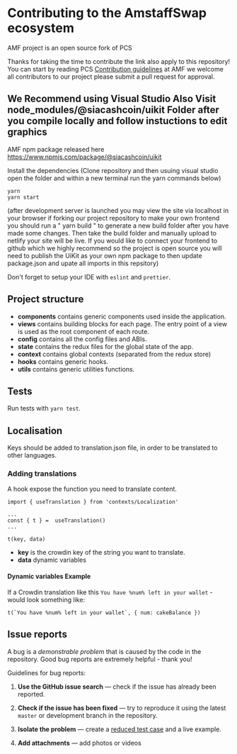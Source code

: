 # Contributing to the AmstaffSwap ecosystem 
AMF project is an open source fork of PCS 

Thanks for taking the time to contribute the link also apply to this repository!
You can start by reading PCS [Contribution guidelines](https://docs.pancakeswap.finance/code/contributing) at AMF we welcome all contributors to our project please submit a pull request for approval.

## We Recommend using Visual Studio Also Visit node_modules/@siacashcoin/uikit Folder after you compile locally and follow instuctions to edit graphics
AMF npm package released here https://www.npmjs.com/package/@siacashcoin/uikit

Install the dependencies (Clone repository and then usuing visual studio open the folder and within a new terminal run the yarn commands below)

```shell
yarn
yarn start
```

(after development server is launched you may view the site via localhost in your browser if forking our project repository to make your own frontend you should run a " yarn build " to generate a new build folder after you have made some changes. Then take the build folder and manually upload to netlify your site will be live. If you would like to connect your frontend to github which we highly recommend so the project is open source you will need to publish the UiKit as your own npm package to then update package.json and upate all imports in this repsitory) 

Don't forget to setup your IDE with `eslint` and `prettier`.

## Project structure

- **components** contains generic components used inside the application.
- **views** contains building blocks for each page. The entry point of a view is used as the root component of each route.
- **config** contains all the config files and ABIs.
- **state** contains the redux files for the global state of the app.
- **context** contains global contexts (separated from the redux store)
- **hooks** contains generic hooks.
- **utils** contains generic utilities functions.

## Tests

Run tests with `yarn test`.

## Localisation

Keys should be added to translation.json file, in order to be translated to other languages.

### Adding translations

A hook expose the function you need to translate content.

```
import { useTranslation } from 'contexts/Localization'

...
const { t } =  useTranslation()
...

t(key, data)
```

- **key** is the crowdin key of the string you want to translate.
- **data** dynamic variables

#### Dynamic variables Example

If a Crowdin translation like this `You have %num% left in your wallet` - would look something like:

```
t(`You have %num% left in your wallet`, { num: cakeBalance })
```

## Issue reports

A bug is a _demonstrable problem_ that is caused by the code in the repository.
Good bug reports are extremely helpful - thank you!

Guidelines for bug reports:

1. **Use the GitHub issue search** &mdash; check if the issue has already been
   reported.

2. **Check if the issue has been fixed** &mdash; try to reproduce it using the
   latest `master` or development branch in the repository.

3. **Isolate the problem** &mdash; create a [reduced test
   case](http://css-tricks.com/reduced-test-cases/) and a live example.

4. **Add attachments** &mdash; add photos or videos


